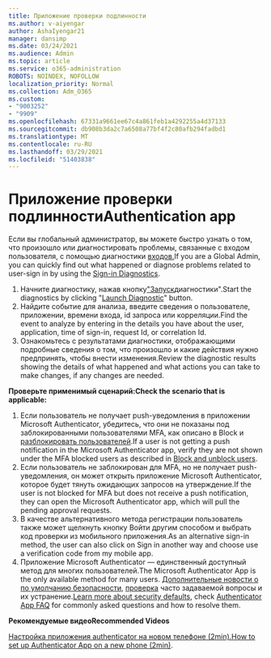 ```yaml
---
title: Приложение проверки подлинности
ms.author: v-aiyengar
author: AshaIyengar21
manager: dansimp
ms.date: 03/24/2021
ms.audience: Admin
ms.topic: article
ms.service: o365-administration
ROBOTS: NOINDEX, NOFOLLOW
localization_priority: Normal
ms.collection: Adm_O365
ms.custom:
- "9003252"
- "9909"
ms.openlocfilehash: 67331a9661ee67c4a861feb1a4292255a4d37133
ms.sourcegitcommit: db908b3da2c7a6508a77bf4f2c80afb294fadbd1
ms.translationtype: MT
ms.contentlocale: ru-RU
ms.lasthandoff: 03/29/2021
ms.locfileid: "51403838"
---
```

# <a name="authentication-app"></a><span data-ttu-id="26cb2-102">Приложение проверки подлинности</span><span class="sxs-lookup"><span data-stu-id="26cb2-102">Authentication app</span></span>

<span data-ttu-id="26cb2-103">Если вы глобальный администратор, вы можете быстро узнать о том, что произошло или диагностировать проблемы, связанные с входом пользователя, с помощью диагностики [входов.](https://ms.portal.azure.com/microsoft.onmicrosoft.com?loginHint=shhada@microsoft.com#blade/Microsoft_AAD_IAM/ActiveDirectoryMenuBlade/diagnose/symptomId/ms_aad_dxp_signin_caDiagnoseAndSolveSummarySymptom)</span><span class="sxs-lookup"><span data-stu-id="26cb2-103">If you are a Global Admin, you can quickly find out what happened or diagnose problems related to user-sign in by using the [Sign-in Diagnostics](https://ms.portal.azure.com/microsoft.onmicrosoft.com?loginHint=shhada@microsoft.com#blade/Microsoft_AAD_IAM/ActiveDirectoryMenuBlade/diagnose/symptomId/ms_aad_dxp_signin_caDiagnoseAndSolveSummarySymptom).</span></span>

1. <span data-ttu-id="26cb2-104">Начните диагностику, нажав кнопку["Запуск](https://portal.azure.com/#blade/Microsoft_AAD_IAM/ActiveDirectoryMenuBlade/diagnose/symptomId/ms_aad_dxp_signin_caDiagnoseAndSolveSummarySymptom)диагностики".</span><span class="sxs-lookup"><span data-stu-id="26cb2-104">Start the diagnostics by clicking "[Launch Diagnostic](https://portal.azure.com/#blade/Microsoft_AAD_IAM/ActiveDirectoryMenuBlade/diagnose/symptomId/ms_aad_dxp_signin_caDiagnoseAndSolveSummarySymptom)" button.</span></span> 
1. <span data-ttu-id="26cb2-105">Найдите событие для анализа, введите сведения о пользователе, приложении, времени входа, id запроса или корреляции.</span><span class="sxs-lookup"><span data-stu-id="26cb2-105">Find the event to analyze by entering in the details you have about the user, application, time of sign-in, request Id, or correlation Id.</span></span>
1. <span data-ttu-id="26cb2-106">Ознакомьтесь с результатами диагностики, отображающими подробные сведения о том, что произошло и какие действия нужно предпринять, чтобы внести изменения.</span><span class="sxs-lookup"><span data-stu-id="26cb2-106">Review the diagnostic results showing the details of what happened and what actions you can take to make changes, if any changes are needed.</span></span>

<span data-ttu-id="26cb2-107">**Проверьте применимый сценарий:**</span><span class="sxs-lookup"><span data-stu-id="26cb2-107">**Check the scenario that is applicable:**</span></span>

1. <span data-ttu-id="26cb2-108">Если пользователь не получает push-уведомления в приложении Microsoft Authenticator, убедитесь, что они не показаны под заблокированными пользователями MFA, как описано в Block и [разблокировать пользователей](https://portal.azure.com/#blade/Microsoft_AAD_IAM/ActiveDirectoryMenuBlade/diagnose/symptomId/ms_aad_dxp_signin_caDiagnoseAndSolveSummarySymptom).</span><span class="sxs-lookup"><span data-stu-id="26cb2-108">If a user is not getting a push notification in the Microsoft Authenticator app, verify they are not shown under the MFA blocked users as described in [Block and unblock users](https://portal.azure.com/#blade/Microsoft_AAD_IAM/ActiveDirectoryMenuBlade/diagnose/symptomId/ms_aad_dxp_signin_caDiagnoseAndSolveSummarySymptom).</span></span>
1. <span data-ttu-id="26cb2-109">Если пользователь не заблокирован для MFA, но не получает push-уведомления, он может открыть приложение Microsoft Authenticator, которое будет тянуть ожидающих запросов на утверждение.</span><span class="sxs-lookup"><span data-stu-id="26cb2-109">If the user is not blocked for MFA but does not receive a push notification, they can open the Microsoft Authenticator app, which will pull the pending approval requests.</span></span>
1. <span data-ttu-id="26cb2-110">В качестве альтернативного метода регистрации пользователь также может щелкнуть кнопку Войти другим способом и выбрать код проверки из мобильного приложения.</span><span class="sxs-lookup"><span data-stu-id="26cb2-110">As an alternative sign-in method, the user can also click on Sign in another way and choose use a verification code from my mobile app.</span></span>
1. <span data-ttu-id="26cb2-111">Приложение Microsoft Authenticator — единственный доступный метод для многих пользователей.</span><span class="sxs-lookup"><span data-stu-id="26cb2-111">The Microsoft Authenticator App is the only available method for many users.</span></span> <span data-ttu-id="26cb2-112">[Дополнительные новости о по умолчанию безопасности,](https://docs.microsoft.com/azure/active-directory/fundamentals/concept-fundamentals-security-defaults) [проверка](https://docs.microsoft.com/azure/active-directory/user-help/user-help-auth-app-faq) часто задаваемой вопросы и их устранение.</span><span class="sxs-lookup"><span data-stu-id="26cb2-112">[Learn more about security defaults](https://docs.microsoft.com/azure/active-directory/fundamentals/concept-fundamentals-security-defaults), check [Authenticator App FAQ](https://docs.microsoft.com/azure/active-directory/user-help/user-help-auth-app-faq) for commonly asked questions and how to resolve them.</span></span>
 
<span data-ttu-id="26cb2-113">**Рекомендуемые видео**</span><span class="sxs-lookup"><span data-stu-id="26cb2-113">**Recommended Videos**</span></span>

<span data-ttu-id="26cb2-114">[Настройка приложения authenticator на новом телефоне (2min).](https://go.microsoft.com/fwlink/?linkid=2158163&clcid=0x409)</span><span class="sxs-lookup"><span data-stu-id="26cb2-114">[How to set up Authenticator App on a new phone (2min)](https://go.microsoft.com/fwlink/?linkid=2158163&clcid=0x409).</span></span>
